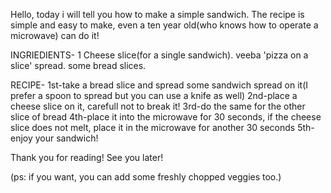 Hello, today i will tell you how to make a simple sandwich.
The recipe is simple and easy to make, even a ten year old(who knows how to operate a microwave) can do it!


INGRIEDIENTS-
 1 Cheese slice(for a single sandwich).
 veeba 'pizza on a slice' spread.
 some bread slices. 




RECIPE-
1st-take a bread slice and spread some sandwich spread on it(I prefer a spoon to spread but you can use a knife as well)
2nd-place a cheese slice on it, carefull not to break it!
3rd-do the same for the other slice of bread
4th-place it into the microwave for 30 seconds, if the cheese slice does not melt, place it in the microwave for another 30 seconds
5th- enjoy your sandwich!


Thank you for reading!
See you later!

(ps: if you want, you can add some freshly chopped veggies too.)